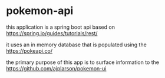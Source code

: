 # pokemon-api
this application is a spring boot api based on https://spring.io/guides/tutorials/rest/ 

it uses an in memory database that is populated using the https://pokeapi.co/ 

the primary purpose of this app is to surface information to the https://github.com/ajplarson/pokemon-ui
